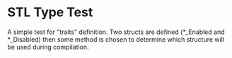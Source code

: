 # STL Type Test

A simple test for "traits" definition. Two structs are defined (*_Enabled and *_Disabled) then some method is chosen to determine which structure will be used during compilation.
